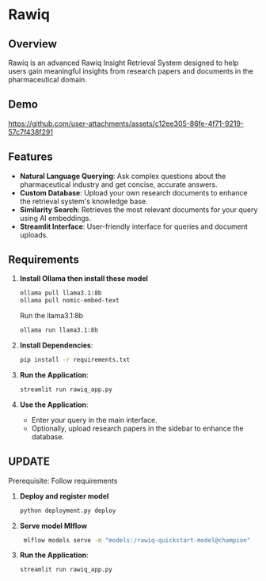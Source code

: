 # Rawiq

## Overview
Rawiq is an advanced Rawiq Insight Retrieval System designed to help users gain meaningful insights from research papers and documents in the pharmaceutical domain.

## Demo
https://github.com/user-attachments/assets/c12ee305-86fe-4f71-9219-57c7f438f291

## Features
- **Natural Language Querying**: Ask complex questions about the pharmaceutical industry and get concise, accurate answers.
- **Custom Database**: Upload your own research documents to enhance the retrieval system's knowledge base.
- **Similarity Search**: Retrieves the most relevant documents for your query using AI embeddings.
- **Streamlit Interface**: User-friendly interface for queries and document uploads.


## Requirements
1. **Install Ollama then install these model**
    ```bash
    ollama pull llama3.1:8b
    ollama pull nomic-embed-text
    ```
   Run the llama3.1:8b
    ```bash
    ollama run llama3.1:8b
    ```
1. **Install Dependencies**:
   ```bash
   pip install -r requirements.txt
   ```

2. **Run the Application**:
   ```bash
   streamlit run rawiq_app.py
   ```

3. **Use the Application**:
   - Enter your query in the main interface.
   - Optionally, upload research papers in the sidebar to enhance the database.

## UPDATE
Prerequisite: Follow requirements

1. **Deploy and register model**
    ```bash
    python deployment.py deploy
    ```
2. **Serve model Mlflow**
    ```bash
     mlflow models serve -m "models:/rawiq-quickstart-model@champion"
    ```
3. **Run the Application**:
   ```bash
   streamlit run rawiq_app.py
   ```